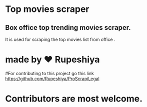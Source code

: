 # Top movies scraper

## Box office top trending movies scraper.

It is used for scraping the top movies list from office .

# made by :heart: Rupeshiya

#For contributing to this project go this link https://github.com/Rupeshiya/ProScrapiLegal

# Contributors are most welcome.
